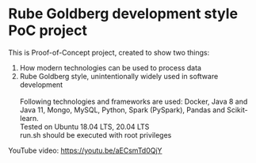 # Rube Goldberg development style PoC project
This is Proof-of-Concept project, created to show two things:
1. How modern technologies can be used to process data
2. Rube Goldberg style, unintentionally widely used in software development
<br><br>Following technologies and frameworks are used: Docker, Java 8 and Java 11, Mongo, MySQL, Python, Spark (PySpark), Pandas and Scikit-learn.
<br>Tested on Ubuntu 18.04 LTS, 20.04 LTS
<br>run.sh should be executed with root privileges

YouTube video: https://youtu.be/aECsmTd0QjY
